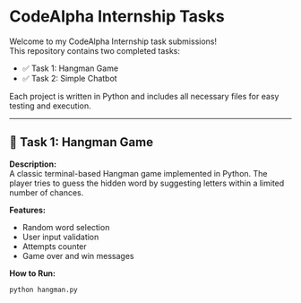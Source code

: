 # CodeAlpha Internship Tasks

Welcome to my CodeAlpha Internship task submissions!  
This repository contains two completed tasks:

- ✅ Task 1: Hangman Game
- ✅ Task 2: Simple Chatbot

Each project is written in Python and includes all necessary files for easy testing and execution.

---

## 🚀 Task 1: Hangman Game

**Description:**  
A classic terminal-based Hangman game implemented in Python. The player tries to guess the hidden word by suggesting letters within a limited number of chances.

**Features:**
- Random word selection
- User input validation
- Attempts counter
- Game over and win messages

**How to Run:**
```bash
python hangman.py
